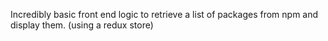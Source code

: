 Incredibly basic front end logic to retrieve a list of packages from npm and display them. (using a redux store)
